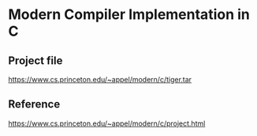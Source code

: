 # Modern Compiler Implementation in C

## Project file
https://www.cs.princeton.edu/~appel/modern/c/tiger.tar

## Reference
https://www.cs.princeton.edu/~appel/modern/c/project.html
